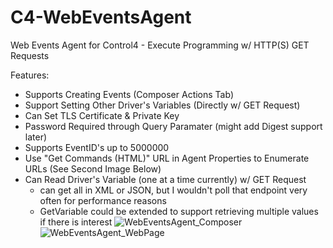 # C4-WebEventsAgent
Web Events Agent for Control4 - Execute Programming w/ HTTP(S) GET Requests

Features:
- Supports Creating Events (Composer Actions Tab)
- Support Setting Other Driver's Variables (Directly w/ GET Request)
- Can Set TLS Certificate & Private Key
- Password Required through Query Paramater (might add Digest support later)
- Supports EventID's up to 5000000
- Use "Get Commands (HTML)" URL in Agent Properties to Enumerate URLs (See Second Image Below)
- Can Read Driver's Variable (one at a time currently) w/ GET Request
   - can get all in XML or JSON, but I wouldn't poll that endpoint very often for performance reasons
   - GetVariable could be extended to support retrieving multiple values if there is interest
![WebEventsAgent_Composer](https://github.com/Greg-MM/C4-WebEventsAgent/assets/54459832/b9a14019-45fb-4cf0-99bc-d52400d137bf)
![WebEventsAgent_WebPage](https://github.com/Greg-MM/C4-WebEventsAgent/assets/54459832/219e2eb1-5254-4a24-bbea-37032fa65183)
